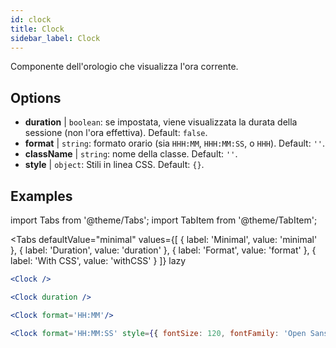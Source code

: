 ```yaml
---
id: clock
title: Clock
sidebar_label: Clock
---
```


Componente dell'orologio che visualizza l'ora corrente.

## Options

* __duration__ | `boolean`: se impostata, viene visualizzata la durata della sessione (non l'ora effettiva). Default: `false`.
* __format__ | `string`: formato orario (sia `HHH:MM`, `HHH:MM:SS`, o `HHH`). Default: `''`.
* __className__ | `string`: nome della classe. Default: `''`.
* __style__ | `object`: Stili in linea CSS. Default: `{}`.


## Examples

import Tabs from '@theme/Tabs';
import TabItem from '@theme/TabItem';

<Tabs
    defaultValue="minimal"
    values={[
        { label: 'Minimal', value: 'minimal' },
        { label: 'Duration', value: 'duration' },
        { label: 'Format', value: 'format' },
        { label: 'With CSS', value: 'withCSS' }
    ]}
    lazy
>

<TabItem value="minimal">

```jsx live
<Clock />
```

</TabItem>

<TabItem value="duration">

```jsx live
<Clock duration />
```

</TabItem>

<TabItem value="format">

```jsx live
<Clock format='HH:MM'/>
```

</TabItem>

<TabItem value="withCSS">

```jsx live
<Clock format='HH:MM:SS' style={{ fontSize: 120, fontFamily: 'Open Sans Condensed'}}/>
```

</TabItem>

</Tabs>

